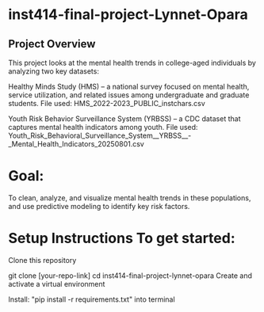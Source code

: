 # inst414-final-project-Lynnet-Opara

## Project Overview
This project looks at the mental health trends in college-aged individuals by analyzing two key datasets:

Healthy Minds Study (HMS) – a national survey focused on mental health, service utilization, and related issues among undergraduate and graduate students.
File used: HMS_2022-2023_PUBLIC_instchars.csv

Youth Risk Behavior Surveillance System (YRBSS) – a CDC dataset that captures mental health indicators among youth.
File used: Youth_Risk_Behavioral_Surveillance_System__YRBSS__-_Mental_Health_Indicators_20250801.csv

# Goal:
To clean, analyze, and visualize mental health trends in these populations, and use predictive modeling to identify key risk factors.

# Setup Instructions To get started:

Clone this repository

git clone [your-repo-link]
cd inst414-final-project-lynnet-opara
Create and activate a virtual environment

Install: "pip install -r requirements.txt" into terminal
